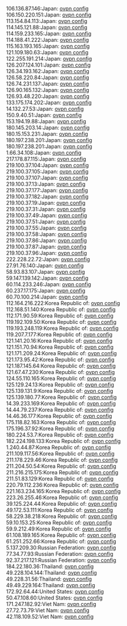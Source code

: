 106.136.87.146:Japan: [ovpn config](vpn/106_136_87_146.ovpn)  
106.150.220.151:Japan: [ovpn config](vpn/106_150_220_151.ovpn)  
113.154.84.113:Japan: [ovpn config](vpn/113_154_84_113.ovpn)  
114.145.121.88:Japan: [ovpn config](vpn/114_145_121_88.ovpn)  
114.159.233.165:Japan: [ovpn config](vpn/114_159_233_165.ovpn)  
114.188.41.222:Japan: [ovpn config](vpn/114_188_41_222.ovpn)  
115.163.193.165:Japan: [ovpn config](vpn/115_163_193_165.ovpn)  
121.109.180.63:Japan: [ovpn config](vpn/121_109_180_63.ovpn)  
122.255.191.214:Japan: [ovpn config](vpn/122_255_191_214.ovpn)  
126.207.124.101:Japan: [ovpn config](vpn/126_207_124_101.ovpn)  
126.34.193.162:Japan: [ovpn config](vpn/126_34_193_162.ovpn)  
126.58.220.84:Japan: [ovpn config](vpn/126_58_220_84.ovpn)  
126.74.231.137:Japan: [ovpn config](vpn/126_74_231_137.ovpn)  
126.90.165.132:Japan: [ovpn config](vpn/126_90_165_132.ovpn)  
126.93.48.220:Japan: [ovpn config](vpn/126_93_48_220.ovpn)  
133.175.174.202:Japan: [ovpn config](vpn/133_175_174_202.ovpn)  
14.132.27.53:Japan: [ovpn config](vpn/14_132_27_53.ovpn)  
150.9.40.51:Japan: [ovpn config](vpn/150_9_40_51.ovpn)  
153.194.19.88:Japan: [ovpn config](vpn/153_194_19_88.ovpn)  
180.145.203.14:Japan: [ovpn config](vpn/180_145_203_14.ovpn)  
180.15.153.231:Japan: [ovpn config](vpn/180_15_153_231.ovpn)  
180.197.238.201:Japan: [ovpn config](vpn/180_197_238_201.ovpn)  
180.197.238.201:Japan: [ovpn config](vpn/180_197_238_201.ovpn)  
1.66.34.108:Japan: [ovpn config](vpn/1_66_34_108.ovpn)  
217.178.87.115:Japan: [ovpn config](vpn/217_178_87_115.ovpn)  
219.100.37.104:Japan: [ovpn config](vpn/219_100_37_104.ovpn)  
219.100.37.105:Japan: [ovpn config](vpn/219_100_37_105.ovpn)  
219.100.37.107:Japan: [ovpn config](vpn/219_100_37_107.ovpn)  
219.100.37.13:Japan: [ovpn config](vpn/219_100_37_13.ovpn)  
219.100.37.177:Japan: [ovpn config](vpn/219_100_37_177.ovpn)  
219.100.37.182:Japan: [ovpn config](vpn/219_100_37_182.ovpn)  
219.100.37.19:Japan: [ovpn config](vpn/219_100_37_19.ovpn)  
219.100.37.31:Japan: [ovpn config](vpn/219_100_37_31.ovpn)  
219.100.37.49:Japan: [ovpn config](vpn/219_100_37_49.ovpn)  
219.100.37.51:Japan: [ovpn config](vpn/219_100_37_51.ovpn)  
219.100.37.55:Japan: [ovpn config](vpn/219_100_37_55.ovpn)  
219.100.37.58:Japan: [ovpn config](vpn/219_100_37_58.ovpn)  
219.100.37.86:Japan: [ovpn config](vpn/219_100_37_86.ovpn)  
219.100.37.87:Japan: [ovpn config](vpn/219_100_37_87.ovpn)  
219.100.37.96:Japan: [ovpn config](vpn/219_100_37_96.ovpn)  
222.228.22.72:Japan: [ovpn config](vpn/222_228_22_72.ovpn)  
27.91.76.140:Japan: [ovpn config](vpn/27_91_76_140.ovpn)  
58.93.83.107:Japan: [ovpn config](vpn/58_93_83_107.ovpn)  
59.147.139.142:Japan: [ovpn config](vpn/59_147_139_142.ovpn)  
60.114.233.246:Japan: [ovpn config](vpn/60_114_233_246.ovpn)  
60.237.17.175:Japan: [ovpn config](vpn/60_237_17_175.ovpn)  
60.70.100.214:Japan: [ovpn config](vpn/60_70_100_214.ovpn)  
112.164.216.222:Korea Republic of: [ovpn config](vpn/112_164_216_222.ovpn)  
112.168.51.140:Korea Republic of: [ovpn config](vpn/112_168_51_140.ovpn)  
112.171.90.59:Korea Republic of: [ovpn config](vpn/112_171_90_59.ovpn)  
119.192.109.50:Korea Republic of: [ovpn config](vpn/119_192_109_50.ovpn)  
119.193.248.119:Korea Republic of: [ovpn config](vpn/119_193_248_119.ovpn)  
119.207.7.177:Korea Republic of: [ovpn config](vpn/119_207_7_177.ovpn)  
121.141.20.16:Korea Republic of: [ovpn config](vpn/121_141_20_16.ovpn)  
121.151.70.94:Korea Republic of: [ovpn config](vpn/121_151_70_94.ovpn)  
121.171.209.24:Korea Republic of: [ovpn config](vpn/121_171_209_24.ovpn)  
121.173.95.42:Korea Republic of: [ovpn config](vpn/121_173_95_42.ovpn)  
121.187.145.64:Korea Republic of: [ovpn config](vpn/121_187_145_64.ovpn)  
121.67.47.230:Korea Republic of: [ovpn config](vpn/121_67_47_230.ovpn)  
124.55.110.165:Korea Republic of: [ovpn config](vpn/124_55_110_165.ovpn)  
125.129.24.13:Korea Republic of: [ovpn config](vpn/125_129_24_13.ovpn)  
125.139.131.9:Korea Republic of: [ovpn config](vpn/125_139_131_9.ovpn)  
125.139.180.77:Korea Republic of: [ovpn config](vpn/125_139_180_77.ovpn)  
14.39.233.169:Korea Republic of: [ovpn config](vpn/14_39_233_169.ovpn)  
14.44.79.237:Korea Republic of: [ovpn config](vpn/14_44_79_237.ovpn)  
14.46.36.177:Korea Republic of: [ovpn config](vpn/14_46_36_177.ovpn)  
175.118.82.163:Korea Republic of: [ovpn config](vpn/175_118_82_163.ovpn)  
175.196.37.92:Korea Republic of: [ovpn config](vpn/175_196_37_92.ovpn)  
180.224.53.7:Korea Republic of: [ovpn config](vpn/180_224_53_7.ovpn)  
182.224.198.133:Korea Republic of: [ovpn config](vpn/182_224_198_133.ovpn)  
1.240.44.87:Korea Republic of: [ovpn config](vpn/1_240_44_87.ovpn)  
211.109.117.56:Korea Republic of: [ovpn config](vpn/211_109_117_56.ovpn)  
211.178.229.46:Korea Republic of: [ovpn config](vpn/211_178_229_46.ovpn)  
211.204.50.54:Korea Republic of: [ovpn config](vpn/211_204_50_54.ovpn)  
211.216.215.175:Korea Republic of: [ovpn config](vpn/211_216_215_175.ovpn)  
211.51.83.129:Korea Republic of: [ovpn config](vpn/211_51_83_129.ovpn)  
220.79.112.236:Korea Republic of: [ovpn config](vpn/220_79_112_236.ovpn)  
221.163.234.165:Korea Republic of: [ovpn config](vpn/221_163_234_165.ovpn)  
223.26.255.46:Korea Republic of: [ovpn config](vpn/223_26_255_46.ovpn)  
39.125.224.44:Korea Republic of: [ovpn config](vpn/39_125_224_44.ovpn)  
49.172.53.111:Korea Republic of: [ovpn config](vpn/49_172_53_111.ovpn)  
58.229.38.218:Korea Republic of: [ovpn config](vpn/58_229_38_218.ovpn)  
59.10.153.25:Korea Republic of: [ovpn config](vpn/59_10_153_25.ovpn)  
59.9.212.49:Korea Republic of: [ovpn config](vpn/59_9_212_49.ovpn)  
61.108.189.165:Korea Republic of: [ovpn config](vpn/61_108_189_165.ovpn)  
61.251.252.66:Korea Republic of: [ovpn config](vpn/61_251_252_66.ovpn)  
5.137.209.30:Russian Federation: [ovpn config](vpn/5_137_209_30.ovpn)  
77.34.77.93:Russian Federation: [ovpn config](vpn/77_34_77_93.ovpn)  
92.37.217.121:Russian Federation: [ovpn config](vpn/92_37_217_121.ovpn)  
184.22.180.36:Thailand: [ovpn config](vpn/184_22_180_36.ovpn)  
49.228.104.144:Thailand: [ovpn config](vpn/49_228_104_144.ovpn)  
49.228.31.56:Thailand: [ovpn config](vpn/49_228_31_56.ovpn)  
49.49.229.164:Thailand: [ovpn config](vpn/49_49_229_164.ovpn)  
172.92.64.44:United States: [ovpn config](vpn/172_92_64_44.ovpn)  
50.47.108.60:United States: [ovpn config](vpn/50_47_108_60.ovpn)  
171.247.182.92:Viet Nam: [ovpn config](vpn/171_247_182_92.ovpn)  
27.72.73.79:Viet Nam: [ovpn config](vpn/27_72_73_79.ovpn)  
42.118.109.52:Viet Nam: [ovpn config](vpn/42_118_109_52.ovpn)  
